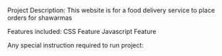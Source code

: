 Project Description:
This website is for a food delivery service to place orders for shawarmas

Features included:
CSS Feature
Javascript Feature

Any special instruction required to run project: